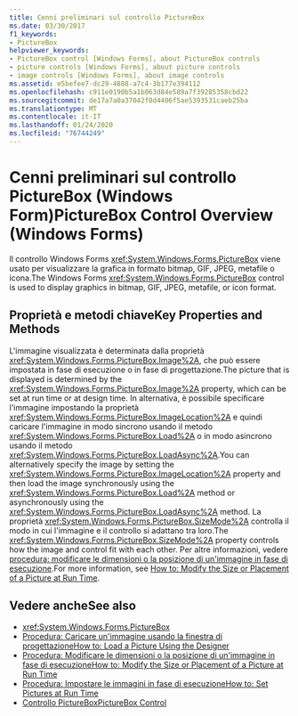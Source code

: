 ```yaml
---
title: Cenni preliminari sul controllo PictureBox
ms.date: 03/30/2017
f1_keywords:
- PictureBox
helpviewer_keywords:
- PictureBox control [Windows Forms], about PictureBox controls
- picture controls [Windows Forms], about picture controls
- image controls [Windows Forms], about image controls
ms.assetid: e5befee7-dc29-4888-a7c4-3b177e394112
ms.openlocfilehash: c911e0190b5a1b063d84e589a7f39285358cbd22
ms.sourcegitcommit: de17a7a0a37042f0d4406f5ae5393531caeb25ba
ms.translationtype: MT
ms.contentlocale: it-IT
ms.lasthandoff: 01/24/2020
ms.locfileid: "76744249"
---
```

# <a name="picturebox-control-overview-windows-forms"></a><span data-ttu-id="46dca-102">Cenni preliminari sul controllo PictureBox (Windows Form)</span><span class="sxs-lookup"><span data-stu-id="46dca-102">PictureBox Control Overview (Windows Forms)</span></span>
<span data-ttu-id="46dca-103">Il controllo Windows Forms <xref:System.Windows.Forms.PictureBox> viene usato per visualizzare la grafica in formato bitmap, GIF, JPEG, metafile o icona.</span><span class="sxs-lookup"><span data-stu-id="46dca-103">The Windows Forms <xref:System.Windows.Forms.PictureBox> control is used to display graphics in bitmap, GIF, JPEG, metafile, or icon format.</span></span>  
  
## <a name="key-properties-and-methods"></a><span data-ttu-id="46dca-104">Proprietà e metodi chiave</span><span class="sxs-lookup"><span data-stu-id="46dca-104">Key Properties and Methods</span></span>  
 <span data-ttu-id="46dca-105">L'immagine visualizzata è determinata dalla proprietà <xref:System.Windows.Forms.PictureBox.Image%2A>, che può essere impostata in fase di esecuzione o in fase di progettazione.</span><span class="sxs-lookup"><span data-stu-id="46dca-105">The picture that is displayed is determined by the <xref:System.Windows.Forms.PictureBox.Image%2A> property, which can be set at run time or at design time.</span></span> <span data-ttu-id="46dca-106">In alternativa, è possibile specificare l'immagine impostando la proprietà <xref:System.Windows.Forms.PictureBox.ImageLocation%2A> e quindi caricare l'immagine in modo sincrono usando il metodo <xref:System.Windows.Forms.PictureBox.Load%2A> o in modo asincrono usando il metodo <xref:System.Windows.Forms.PictureBox.LoadAsync%2A>.</span><span class="sxs-lookup"><span data-stu-id="46dca-106">You can alternatively specify the image by setting the <xref:System.Windows.Forms.PictureBox.ImageLocation%2A> property and then load the image synchronously using the <xref:System.Windows.Forms.PictureBox.Load%2A> method or asynchronously using the <xref:System.Windows.Forms.PictureBox.LoadAsync%2A> method.</span></span> <span data-ttu-id="46dca-107">La proprietà <xref:System.Windows.Forms.PictureBox.SizeMode%2A> controlla il modo in cui l'immagine e il controllo si adattano tra loro.</span><span class="sxs-lookup"><span data-stu-id="46dca-107">The <xref:System.Windows.Forms.PictureBox.SizeMode%2A> property controls how the image and control fit with each other.</span></span> <span data-ttu-id="46dca-108">Per altre informazioni, vedere [procedura: modificare le dimensioni o la posizione di un'immagine in fase di esecuzione](how-to-modify-the-size-or-placement-of-a-picture-at-run-time-windows-forms.md).</span><span class="sxs-lookup"><span data-stu-id="46dca-108">For more information, see [How to: Modify the Size or Placement of a Picture at Run Time](how-to-modify-the-size-or-placement-of-a-picture-at-run-time-windows-forms.md).</span></span>  
  
## <a name="see-also"></a><span data-ttu-id="46dca-109">Vedere anche</span><span class="sxs-lookup"><span data-stu-id="46dca-109">See also</span></span>

- <xref:System.Windows.Forms.PictureBox>
- [<span data-ttu-id="46dca-110">Procedura: Caricare un'immagine usando la finestra di progettazione</span><span class="sxs-lookup"><span data-stu-id="46dca-110">How to: Load a Picture Using the Designer</span></span>](how-to-load-a-picture-using-the-designer-windows-forms.md)
- [<span data-ttu-id="46dca-111">Procedura: Modificare le dimensioni o la posizione di un'immagine in fase di esecuzione</span><span class="sxs-lookup"><span data-stu-id="46dca-111">How to: Modify the Size or Placement of a Picture at Run Time</span></span>](how-to-modify-the-size-or-placement-of-a-picture-at-run-time-windows-forms.md)
- [<span data-ttu-id="46dca-112">Procedura: Impostare le immagini in fase di esecuzione</span><span class="sxs-lookup"><span data-stu-id="46dca-112">How to: Set Pictures at Run Time</span></span>](how-to-set-pictures-at-run-time-windows-forms.md)
- [<span data-ttu-id="46dca-113">Controllo PictureBox</span><span class="sxs-lookup"><span data-stu-id="46dca-113">PictureBox Control</span></span>](picturebox-control-windows-forms.md)
